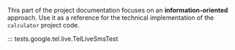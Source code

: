 This part of the project documentation focuses on
an **information-oriented** approach. Use it as a
reference for the technical implementation of the
`calculator` project code.

::: tests.google.tel.live.TelLiveSmsTest
